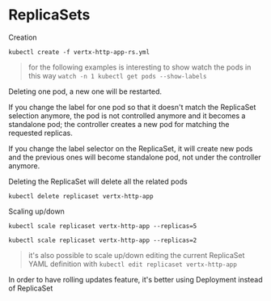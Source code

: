 # ReplicaSets

Creation

    kubectl create -f vertx-http-app-rs.yml

> for the following examples is interesting to show watch the pods in this way `watch -n 1 kubectl get pods --show-labels`
    
Deleting one pod, a new one will be restarted.

If you change the label for one pod so that it doesn't match the ReplicaSet selection anymore, the pod is not controlled 
anymore and it becomes a standalone pod; the controller creates a new pod for matching the requested replicas.

If you change the label selector on the ReplicaSet, it will create new pods and the previous ones will become standalone pod,
not under the controller anymore.

Deleting the ReplicaSet will delete all the related pods

    kubectl delete replicaset vertx-http-app
    
Scaling up/down

    kubectl scale replicaset vertx-http-app --replicas=5
    
    kubectl scale replicaset vertx-http-app --replicas=2
    
> it's also possible to scale up/down editing the current ReplicaSet YAML definition with `kubectl edit replicaset vertx-http-app`

In order to have rolling updates feature, it's better using Deployment instead of ReplicaSet



